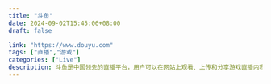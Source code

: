 ```yaml
---
title: "斗鱼"
date: 2024-09-02T15:45:06+08:00
draft: false

link: "https://www.douyu.com"
tags: ["直播","游戏"]
categories: ["Live"]
description: 斗鱼是中国领先的直播平台，用户可以在网站上观看、上传和分享游戏直播内容
---
```

